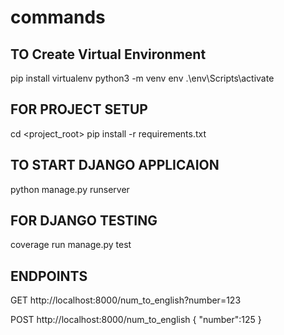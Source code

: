 # commands

## TO Create Virtual Environment

pip install virtualenv
python3 -m venv env
.\env\Scripts\activate

## FOR PROJECT SETUP

cd <project_root>
pip install -r requirements.txt

## TO START DJANGO APPLICAION

python manage.py runserver

## FOR DJANGO TESTING

coverage run manage.py test

## ENDPOINTS

GET http://localhost:8000/num_to_english?number=123

POST http://localhost:8000/num_to_english
{
"number":125
}
